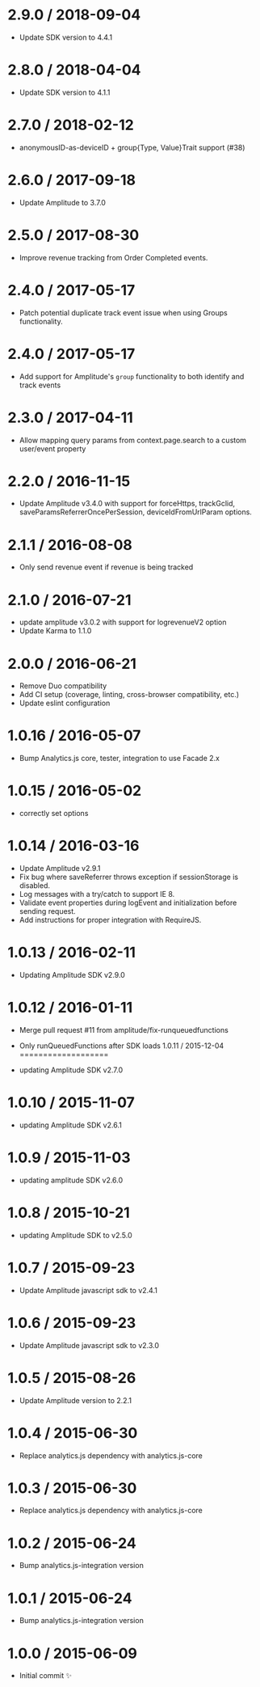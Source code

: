 2.9.0 / 2018-09-04
==================

  * Update SDK version to 4.4.1

2.8.0 / 2018-04-04
==================

  * Update SDK version to 4.1.1

2.7.0 / 2018-02-12
==================

  * anonymousID-as-deviceID + group{Type, Value}Trait support (#38)

2.6.0 / 2017-09-18
==================

  * Update Amplitude to 3.7.0

2.5.0 / 2017-08-30
==================

  * Improve revenue tracking from Order Completed events.

2.4.0 / 2017-05-17
==================

  * Patch potential duplicate track event issue when using Groups functionality.

2.4.0 / 2017-05-17
==================

  * Add support for Amplitude's `group` functionality to both identify and track events

2.3.0 / 2017-04-11
==================

  * Allow mapping query params from context.page.search to a custom user/event property

2.2.0 / 2016-11-15
==================

  * Update Amplitude v3.4.0 with support for forceHttps, trackGclid, saveParamsReferrerOncePerSession, deviceIdFromUrlParam options.

2.1.1 / 2016-08-08
==================

  * Only send revenue event if revenue is being tracked

2.1.0 / 2016-07-21
==================

  * update amplitude v3.0.2 with support for logrevenueV2 option
  * Update Karma to 1.1.0

2.0.0 / 2016-06-21
==================

  * Remove Duo compatibility
  * Add CI setup (coverage, linting, cross-browser compatibility, etc.)
  * Update eslint configuration

1.0.16 / 2016-05-07
==================

  * Bump Analytics.js core, tester, integration to use Facade 2.x

1.0.15 / 2016-05-02
===================

  * correctly set options

1.0.14 / 2016-03-16
===================

  * Update Amplitude v2.9.1
  * Fix bug where saveReferrer throws exception if sessionStorage is disabled.
  * Log messages with a try/catch to support IE 8.
  * Validate event properties during logEvent and initialization before sending request.
  * Add instructions for proper integration with RequireJS.

1.0.13 / 2016-02-11
===================

  * Updating Amplitude SDK v2.9.0

1.0.12 / 2016-01-11
===================

  * Merge pull request #11 from amplitude/fix-runqueuedfunctions
  * Only runQueuedFunctions after SDK loads
1.0.11 / 2015-12-04
===================

  * updating Amplitude SDK v2.7.0

1.0.10 / 2015-11-07
===================

  * updating Amplitude SDK v2.6.1

1.0.9 / 2015-11-03
==================

  * updating amplitude SDK v2.6.0

1.0.8 / 2015-10-21
==================

  * updating Amplitude SDK to v2.5.0

1.0.7 / 2015-09-23
==================

  * Update Amplitude javascript sdk to v2.4.1

1.0.6 / 2015-09-23
==================

  * Update Amplitude javascript sdk to v2.3.0

1.0.5 / 2015-08-26
==================

  * Update Amplitude version to 2.2.1

1.0.4 / 2015-06-30
==================

  * Replace analytics.js dependency with analytics.js-core

1.0.3 / 2015-06-30
==================

  * Replace analytics.js dependency with analytics.js-core

1.0.2 / 2015-06-24
==================

  * Bump analytics.js-integration version

1.0.1 / 2015-06-24
==================

  * Bump analytics.js-integration version

1.0.0 / 2015-06-09
==================

  * Initial commit :sparkles:
